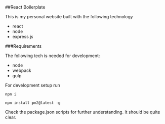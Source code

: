 ##React Boilerplate

This is my personal website built with the following technology

 - react
 - node
 - express js
 

###Requirements

The following tech is needed for development:

- node
- webpack
- gulp

For development setup run 

`npm i`

`npm install pm2@latest -g`

Check the package.json scripts for further understanding. It should be quite clear.







